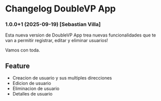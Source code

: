 # Changelog DoubleVP App

### 1.0.0+1 (2025-09-19) [Sebastian Villa]

Esta nueva version de DoubleVP App trea nuevas funcionalidades que te van a permitir registrar, editar y eliminar usuarios!

Vamos con toda.

## Feature
 - Creacion de usuario y sus multiples direcciones
 - Edicion de usuario
 - Eliminacion de usuario
 - Detalles de usuario

